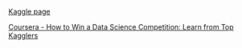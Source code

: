 [Kaggle page](https://www.kaggle.com/c/competitive-data-science-predict-future-sales)

[Coursera - How to Win a Data Science Competition: Learn from Top Kagglers](https://www.coursera.org/learn/competitive-data-science)
